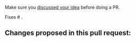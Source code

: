 Make sure you [discussed your idea](https://github.com/jaygeorge/statamic-vanilla-peak-seo/discussions) before doing a PR.

Fixes # .

Changes proposed in this pull request:
-
